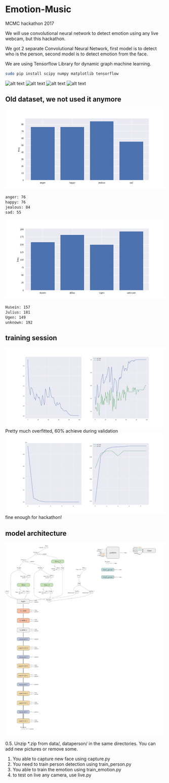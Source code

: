# Emotion-Music
MCMC hackathon 2017

We will use convolutional neural network to detect emotion using any live webcam, but this hackathon.

We got 2 separate Convolutional Neural Network, first model is to detect who is the person, second model is to detect emotion from the face.

We are using Tensorflow Library for dynamic graph machine learning.
```bash
sudo pip install scipy numpy matplotlib tensorflow
```

![alt text](https://raw.githubusercontent.com/Mongoool/Emotion-Music/master/screenshot/screenshot1.png)
![alt text](https://raw.githubusercontent.com/Mongoool/Emotion-Music/master/screenshot/screenshot2.png)
![alt text](https://raw.githubusercontent.com/Mongoool/Emotion-Music/master/screenshot/screenshot3.png)
![alt text](https://raw.githubusercontent.com/Mongoool/Emotion-Music/master/screenshot/screenshot4.png)

## Old dataset, we not used it anymore
![alt text](bar-emotion.png)
```text
anger: 76
happy: 76
jealous: 84
sad: 55
```
![alt text](bar-person.png)
```text
Husein: 157
Julius: 181
Ugen: 149
unknown: 192

```

## training session
![alt text](plotemotion.png)
Pretty much overfitted, 60% achieve during validation
![alt text](plotperson.png)
fine enough for hackathon!

## model architecture
![alt text](model.png)

0.5. Unzip *.zip from data/, dataperson/ in the same directories. You can add new pictures or remove some.
1. You able to capture new face using capture.py
2. You need to train person detection using train_person.py
3. You able to train the emotion using train_emotion.py
4. to test on live any camera, use live.py

